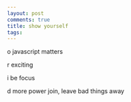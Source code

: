 ```yaml
---
layout: post
comments: true
title: show yourself
tags: 
---
```

o
javascript matters

r
exciting

i
be focus

d
more power join, leave bad things away

